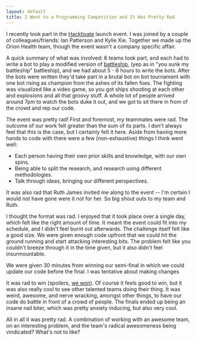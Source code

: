 ```yaml
---
layout: default
title: I Went to a Programming Competition and It Was Pretty Rad
---
```


I recently took part in the [Hacktivate](http://www.hacktivate.com/) launch event. I was joined by a couple of colleagues/friends: Ian Patterson and Kylie Xie. Together we made up the Orion Health team, though the event wasn't a company specific affair.

A quick summary of what was involved: 6 teams took part, and each had to write a bot to play a modified version of [battleship](https://en.wikipedia.org/wiki/Battleship_%28game%29), (yep as in "you sunk my battleship" battleship), and we had about 5 - 6 hours to write the bots. After the bots were written they'd take part in a brutal bot on bot tournament with one bot rising as champion from the ashes of its fallen foes. The fighting was visualized like a video game, so you got ships shooting at each other and explosions and all that groovy stuff. A whole lot of people arrived around 7pm to watch the bots duke it out, and we got to sit there in from of the crowd and rep our code.

The event was pretty rad! First and foremost, my teammates were rad. The outcome of our work felt greater than the sum of its parts. I don't always feel that this is the case, but I certainly felt it here. Aside from having more hands to code with there were a few (non-exhaustive) things I think went well:

- Each person having their own prior skills and knowledge, with our own spins.
- Being able to split the research, and research using different methodologies.
- Talk through ideas, bringing our different perspectives.

It was also rad that Ruth James invited me along to the event -- I'm certain I would not have gone were it not for her. So big shout outs to my team and Ruth.

I thought the format was rad. I enjoyed that it took place over a single day, which felt like the right amount of time. It meant the event could fit into my schedule, and I didn't feel burnt out afterwards. The challenge itself felt like a good size. We were given enough code upfront that we could hit the ground running and start attacking interesting bits. The problem felt like you couldn't breeze through it in the time given, but it also didn't feel insurmountable.

We were given 30 minutes from winning our semi-final in which we could update our code before the final. I was tentative about making changes

It was rad to win (spoilers, [we won](https://www.facebook.com/orionhealth/posts/959717104081086)). Of course it feels good to win, but it was also really cool to see other talented teams doing their thing. It was weird, awesome, and nerve wracking, amongst other things, to have our code do battle in front of a crowd of people. The finals ended up being an insane nail biter, which was pretty anxiety inducing, but also very cool.

All in all it was pretty rad. A combination of working with an awesome team, on an interesting problem, and the team's radical awesomeness being vindicated? What's not to like?
